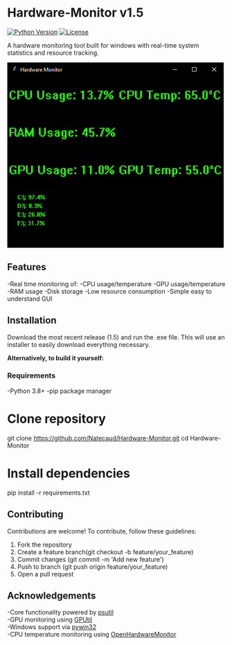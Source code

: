 # Hardware-Monitor v1.5
[![Python Version](https://img.shields.io/badge/python-3.8%2B-blue)](https://www.python.org/)
[![License](https://img.shields.io/badge/license-MIT-green)](LICENSE)

A hardware monitoring tool built for windows with real-time system statistics and resource tracking. 

![Hardware Monitor Interface](screenshots/hm_screenshot.png)

## Features
-Real time monitoring of:
  -CPU usage/temperature
  -GPU usage/temperature
  -RAM usage
  -Disk storage
-Low resource consumption
-Simple easy to understand GUI

## Installation

Download the most recent release (1.5) and run the .exe file. This will use an installer to easily download everything necessary.

**Alternatively, to build it yourself:**

### Requirements
-Python 3.8+
-pip package manager

# Clone repository
git clone https://github.com/Natecaud/Hardware-Monitor.git
cd Hardware-Monitor

# Install dependencies
pip install -r requirements.txt

## Contributing
Contributions are welcome! To contribute, follow these guidelines:
1. Fork the repository
2. Create a feature branch(git checkout -b feature/your_feature)
3. Commit changes (git commit -m 'Add new feature')
4. Push to branch (git push origin feature/your_feature)
5. Open a pull request

## Acknowledgements
-Core functionality powered by [psutil](https://github.com/giampaolo/psutil)  
-GPU monitoring using [GPUtil](https://github.com/anderskm/gputil)  
-Windows support via [pywin32](https://github.com/mhammond/pywin32)  
-CPU temperature monitoring using [OpenHardwareMonitor](https://openhardwaremonitor.org)

